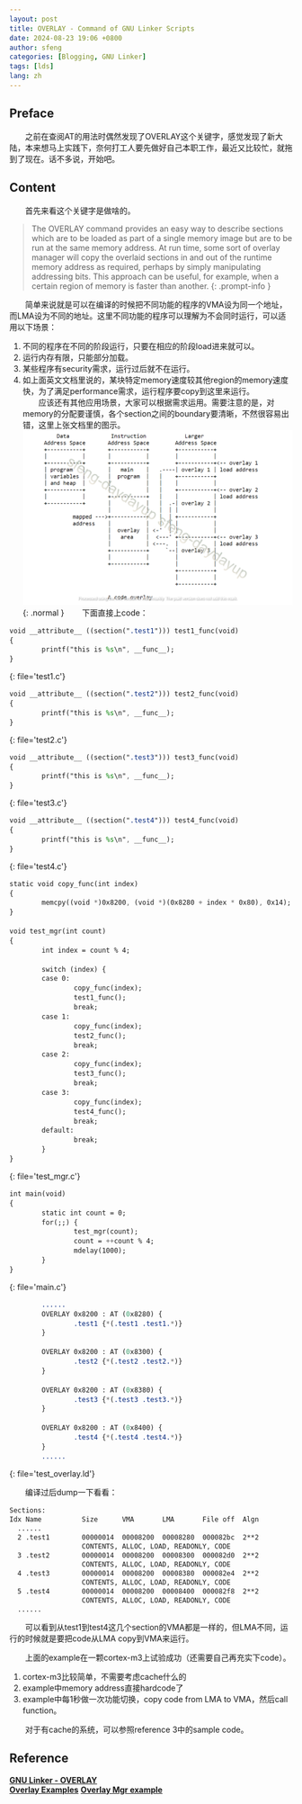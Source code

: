 ```yaml
---
layout: post
title: OVERLAY - Command of GNU Linker Scripts
date: 2024-08-23 19:06 +0800
author: sfeng
categories: [Blogging, GNU Linker]
tags: [lds]
lang: zh
---
```


## Preface
&emsp;&emsp;之前在查阅AT的用法时偶然发现了OVERLAY这个关键字，感觉发现了新大陆，本来想马上实践下，奈何打工人要先做好自己本职工作，最近又比较忙，就拖到了现在。话不多说，开始吧。  

## Content
&emsp;&emsp;首先来看这个关键字是做啥的。  

> The OVERLAY command provides an easy way to describe sections which are to be loaded as part of a single memory image but are to be run at the same memory address. At run time, some sort of overlay manager will copy the overlaid sections in and out of the runtime memory address as required, perhaps by simply manipulating addressing bits. This approach can be useful, for example, when a certain region of memory is faster than another.
{: .prompt-info }

&emsp;&emsp;简单来说就是可以在编译的时候把不同功能的程序的VMA设为同一个地址，而LMA设为不同的地址。这里不同功能的程序可以理解为不会同时运行，可以适用以下场景：  
1. 不同的程序在不同的阶段运行，只要在相应的阶段load进来就可以。  
2. 运行内存有限，只能部分加载。  
3. 某些程序有security需求，运行过后就不在运行。  
4. 如上面英文文档里说的，某块特定memory速度较其他region的memory速度快，为了满足performance需求，运行程序要copy到这里来运行。  
&emsp;&emsp;应该还有其他应用场景，大家可以根据需求运用。需要注意的是，对memory的分配要谨慎，各个section之间的boundary要清晰，不然很容易出错，这里上张文档里的图示。  
![Desktop View](/assets/img/overlay.png){: .normal }
&emsp;&emsp;下面直接上code：  

```sass
void __attribute__ ((section(".test1"))) test1_func(void)
{
        printf("this is %s\n", __func__);
}
```
{: file='test1.c'}

```sass
void __attribute__ ((section(".test2"))) test2_func(void)
{
        printf("this is %s\n", __func__);
}
```
{: file='test2.c'}

```sass
void __attribute__ ((section(".test3"))) test3_func(void)
{
        printf("this is %s\n", __func__);
}
```
{: file='test3.c'}

```sass
void __attribute__ ((section(".test4"))) test4_func(void)
{
        printf("this is %s\n", __func__);
}
```
{: file='test4.c'}

```sass
static void copy_func(int index)
{
        memcpy((void *)0x8200, (void *)(0x8280 + index * 0x80), 0x14);
}

void test_mgr(int count)
{
        int index = count % 4;

        switch (index) {
        case 0:
                copy_func(index);
                test1_func();
                break;
        case 1:
                copy_func(index);
                test2_func();
                break;
        case 2:
                copy_func(index);
                test3_func();
                break;
        case 3:
                copy_func(index);
                test4_func();
                break;
        default:
                break;
        }
}
```
{: file='test_mgr.c'}

```sass
int main(void)
{
        static int count = 0;
        for(;;) {
                test_mgr(count);
                count = ++count % 4;
                mdelay(1000);
        }
}
```
{: file='main.c'}

```sass
        ......
        OVERLAY 0x8200 : AT (0x8280) {
                .test1 {*(.test1 .test1.*)}
        }       
        
        OVERLAY 0x8200 : AT (0x8300) {
                .test2 {*(.test2 .test2.*)}
        }       
        
        OVERLAY 0x8200 : AT (0x8380) {
                .test3 {*(.test3 .test3.*)}
        }

        OVERLAY 0x8200 : AT (0x8400) {
                .test4 {*(.test4 .test4.*)}
        }
        ......
```
{: file='test_overlay.ld'}

&emsp;&emsp;编译过后dump一下看看：  
```
Sections:
Idx Name          Size      VMA       LMA       File off  Algn
  ......
  2 .test1        00000014  00008200  00008280  000082bc  2**2
                  CONTENTS, ALLOC, LOAD, READONLY, CODE
  3 .test2        00000014  00008200  00008300  000082d0  2**2
                  CONTENTS, ALLOC, LOAD, READONLY, CODE
  4 .test3        00000014  00008200  00008380  000082e4  2**2
                  CONTENTS, ALLOC, LOAD, READONLY, CODE
  5 .test4        00000014  00008200  00008400  000082f8  2**2
                  CONTENTS, ALLOC, LOAD, READONLY, CODE
  ......
```

&emsp;&emsp;可以看到从test1到test4这几个section的VMA都是一样的，但LMA不同，运行的时候就是要把code从LMA copy到VMA来运行。

&emsp;&emsp;上面的example在一颗cortex-m3上试验成功（还需要自己再充实下code）。  
1. cortex-m3比较简单，不需要考虑cache什么的
2. example中memory address直接hardcode了
3. example中每1秒做一次功能切换，copy code from LMA to VMA，然后call function。

&emsp;&emsp;对于有cache的系统，可以参照reference 3中的sample code。

## Reference
[**GNU Linker - OVERLAY**](https://ftp.gnu.org/old-gnu/Manuals/ld-2.9.1/html_node/ld_22.html)  
[**Overlay Examples**](https://sourceware.org/gdb/current/onlinedocs/gdb.html/Overlays.html#Overlays)
[**Overlay Mgr example**](https://github.com/bminor/binutils-gdb/blob/master/gdb/testsuite/gdb.base/ovlymgr.c)